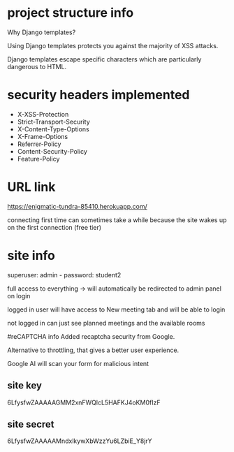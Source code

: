 # project structure info
Why Django templates?

Using Django templates protects you against the majority of XSS attacks.

Django templates escape specific characters which are particularly dangerous to HTML.

# security headers implemented
- X-XSS-Protection
- Strict-Transport-Security
- X-Content-Type-Options
- X-Frame-Options
- Referrer-Policy
- Content-Security-Policy
- Feature-Policy

# URL link
https://enigmatic-tundra-85410.herokuapp.com/

connecting first time can sometimes take a while because the site wakes up on the first connection (free tier)

# site info
superuser: admin - password: student2

full access to everything -> will automatically be redirected to admin panel on login

logged in user will have access to New meeting tab and will be able to login

not logged in can just see planned meetings and the available rooms

#reCAPTCHA info
Added recaptcha security from Google.

Alternative to throttling, that gives a better user experience.

Google AI will scan your form for malicious intent

## site key
6LfysfwZAAAAAGMM2xnFWQlcL5HAFKJ4oKM0fIzF

## site secret
6LfysfwZAAAAAMndxlkywXbWzzYu6LZbiE_Y8jrY